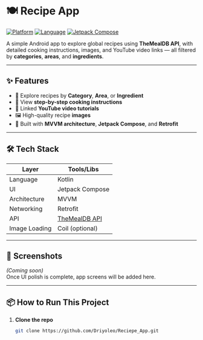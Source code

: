 # 🍽️ Recipe App

[![Platform](https://img.shields.io/badge/Platform-Android-green.svg)](https://developer.android.com)
[![Language](https://img.shields.io/badge/Kotlin-1.9-blue.svg)](https://kotlinlang.org)
[![Jetpack Compose](https://img.shields.io/badge/Jetpack%20Compose-✔️-purple)](https://developer.android.com/jetpack/compose)

A simple Android app to explore global recipes using **TheMealDB API**, with detailed cooking instructions, images, and YouTube video links — all filtered by **categories**, **areas**, and **ingredients**.

---

## ✨ Features

- 🍱 Explore recipes by **Category**, **Area**, or **Ingredient**
- 📝 View **step-by-step cooking instructions**
- 🎥 Linked **YouTube video tutorials**
- 🖼️ High-quality recipe **images**
- 🧠 Built with **MVVM architecture**, **Jetpack Compose**, and **Retrofit**

---

## 🛠️ Tech Stack

| Layer         | Tools/Libs                |
|---------------|----------------------------|
| Language      | Kotlin                     |
| UI            | Jetpack Compose            |
| Architecture  | MVVM                       |
| Networking    | Retrofit                   |
| API           | [TheMealDB API](https://www.themealdb.com/api.php) |
| Image Loading | Coil (optional)            |

---

## 📸 Screenshots

*(Coming soon)*  
Once UI polish is complete, app screens will be added here.

---

## 📦 How to Run This Project

1. **Clone the repo**  
   ```bash
   git clone https://github.com/Driyoleo/Reciepe_App.git
